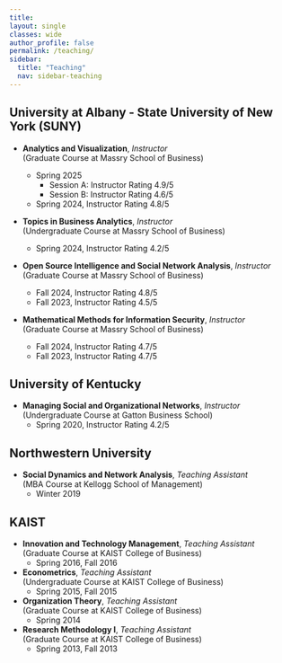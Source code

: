 ```yaml
---
title: 
layout: single
classes: wide
author_profile: false
permalink: /teaching/
sidebar:
  title: "Teaching"
  nav: sidebar-teaching
---
```

## University at Albany - State University of New York (SUNY)

+ **Analytics and Visualization**, *Instructor*  
(Graduate Course at Massry School of Business)
  + Spring 2025
      + Session A: Instructor Rating 4.9/5
      + Session B: Instructor Rating 4.6/5 
  + Spring 2024, Instructor Rating 4.8/5

+ **Topics in Business Analytics**, *Instructor*  
(Undergraduate Course at Massry School of Business)
  + Spring 2024, Instructor Rating 4.2/5

+ **Open Source Intelligence and Social Network Analysis**, *Instructor*     
(Graduate Course at Massry School of Business)
  + Fall 2024, Instructor Rating 4.8/5
  + Fall 2023, Instructor Rating 4.5/5

+ **Mathematical Methods for Information Security**, *Instructor*     
(Graduate Course at Massry School of Business)
  + Fall 2024, Instructor Rating 4.7/5
  + Fall 2023, Instructor Rating 4.7/5




## University of Kentucky
+ **Managing Social and Organizational Networks**, *Instructor*     
(Undergraduate Course at Gatton Business School)
  + Spring 2020, Instructor Rating 4.2/5


## Northwestern University
+ **Social Dynamics and Network Analysis**, *Teaching Assistant*   
(MBA Course at Kellogg School of Management) 
  + Winter 2019  


## KAIST
+ **Innovation and Technology Management**, *Teaching Assistant*   
(Graduate Course at KAIST College of Business) 
  + Spring 2016, Fall 2016  
+ **Econometrics**, *Teaching Assistant*   
(Undergraduate Course at KAIST College of Business)
  + Spring 2015, Fall 2015  
+ **Organization Theory**, *Teaching Assistant*  
(Graduate Course at KAIST College of Business)
  + Spring 2014  
+ **Research Methodology I**, *Teaching Assistant*    
(Graduate Course at KAIST College of Business)
  + Spring 2013, Fall 2013  
